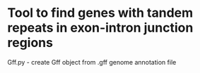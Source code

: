 # Tool to find genes with tandem repeats in exon-intron junction regions
Gff.py - create Gff object from .gff genome annotation file
